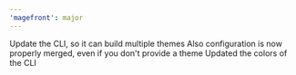 ```yaml
---
'magefront': major
---
```


Update the CLI, so it can build multiple themes
Also configuration is now properly merged, even if you don't provide a theme
Updated the colors of the CLI
